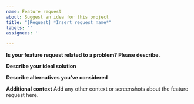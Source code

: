 ```yaml
---
name: Feature request
about: Suggest an idea for this project
title: "[Request] *Insert request name*"
labels: ''
assignees: ''

---
```


**Is your feature request related to a problem? Please describe.**
<!--A clear and concise description of what the problem is. Ex. I'm always frustrated when [...] -->

**Describe your ideal solution**
<!--A concise description of what you want to happen.-->

**Describe alternatives you've considered**
<!--A clear and concise description of any alternative solutions or features you've considered.-->

**Additional context**
Add any other context or screenshots about the feature request here.
